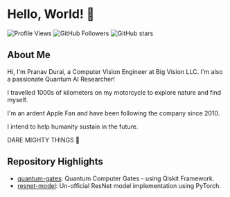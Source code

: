 # Hello, World! 👋

![Profile Views](https://komarev.com/ghpvc/?username=pranavdurai10&color=brightgreen)
![GitHub Followers](https://img.shields.io/github/followers/pranavdurai10?label=Follow&style=social)
![GitHub stars](https://img.shields.io/github/stars/pranavdurai10?affiliations=OWNER%2CCOLLABORATOR&style=social)

## About Me

Hi, I'm Pranav Durai, a Computer Vision Engineer at Big Vision LLC. I'm also a passionate Quantum AI Researcher! 

I travelled 1000s of kilometers on my motorcycle to explore nature and find myself. 

I'm an ardent Apple Fan and have been following the company since 2010.

I intend to help humanity sustain in the future. 

DARE MIGHTY THINGS 🚀

## Repository Highlights

- [quantum-gates](https://github.com/pranavdurai10/quantum-gates): Quantum Computer Gates - using Qiskit Framework.
- [resnet-model](https://github.com/pranavdurai10/resnet-model): Un-official ResNet model implementation using PyTorch.
